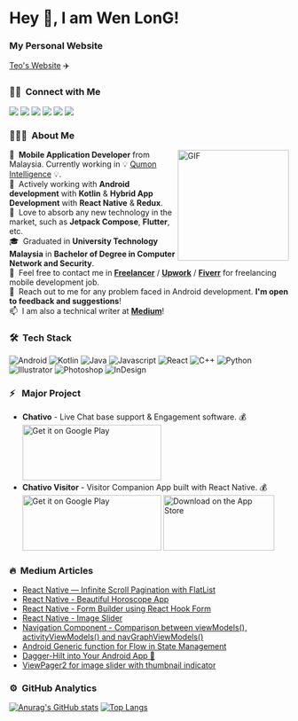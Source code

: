 # Hey 👋, I am Wen LonG!

### My Personal Website 
[Teo's Website](https://teo-nextjs-portfolio.vercel.app/) ✈️

### 🤝🏻 &nbsp;Connect with Me

<p align="left">
<a href="https://www.linkedin.com/in/teo-wen-long-19960316/ "><img src="https://img.shields.io/badge/-Teo%20Wen%20Long-0077B5?style=flat&logo=Linkedin&logoColor=white"/></a>
<a href="mailto:teowenlong0316@gmail.com"><img src="https://img.shields.io/badge/-teowenlong0316@gmail.com-D14836?style=flat&logo=Gmail&logoColor=white"/></a>
<a href="https://stackoverflow.com/users/12261890/teo"><img src="https://img.shields.io/badge/-@TeoWenLong-1877F2?style=flat&logo=Stackoverflow&logoColor=white"/></a>
<a href="https://www.freelancer.com/u/skynight1996"><img src="https://img.shields.io/badge/-@skynight1996-BD081C?style=flat&logo=Freelancer&logoColor=white"/></a>
<a href="https://www.upwork.com/freelancers/~0147258256e4f9731b"><img src="https://img.shields.io/badge/-@TeoWenLong-00B300?style=flat&logo=Upwork&logoColor=white"/></a>
<a href="https://skynight1996.medium.com/"><img src="https://img.shields.io/badge/-@Teo-000000?style=flat&logo=Medium&logoColor=white"/></a>
</p>

### 👨🏻‍💻 &nbsp;About Me

<img alt="GIF" src="https://media.giphy.com/media/Cmr1OMJ2FN0B2/giphy.gif"  align="right" width = 200/>
                                                                                              
🚀&nbsp;&nbsp;**Mobile Application Developer**  from Malaysia. Currently working in 💡 [Qumon Intelligence](https://www.qumonintelligence.com/) 💡. \
🌱&nbsp;&nbsp;Actively working with **Android development** with **Kotlin** & **Hybrid App Development** with **React Native** & **Redux**. \
:muscle:&nbsp;&nbsp;Love to absorb any new technology in the market, such as **Jetpack Compose**, **Flutter**, etc. \
🎓&nbsp;&nbsp;Graduated in **University Technology Malaysia** in **Bachelor of Degree in Computer Network and Security**.\
📄&nbsp;&nbsp;Feel free to contact me in [**Freelancer**](https://www.freelancer.com/u/skynight1996) / [**Upwork**](https://www.upwork.com/freelancers/~0147258256e4f9731b) / [**Fiverr**](https://www.fiverr.com/teowenlong) for freelancing mobile development job. \
💬&nbsp;&nbsp;Reach out to me for any problem faced in Android development. **I'm open to feedback and suggestions**! \
📫&nbsp;&nbsp;I am also a technical writer at [**Medium**](https://skynight1996.medium.com/)!

### 🛠 &nbsp;Tech Stack

![Android](https://img.shields.io/badge/-Android-05122A?style=flat&logo=android)&nbsp;![Kotlin](https://img.shields.io/badge/-Kotlin-05122A?style=flat&logo=kotlin)&nbsp;![Java](https://img.shields.io/badge/-Java-05122A?style=flat&logo=Java&logoColor=FFA518)&nbsp;![Javascript](https://img.shields.io/badge/-Javascript-05122A?style=flat&logo=javascript)&nbsp;![React](https://img.shields.io/badge/-React-05122A?style=flat&logo=react)&nbsp;![C++](https://img.shields.io/badge/-C++-05122A?style=flat&logo=C%2B%2B&logoColor=00599C)&nbsp;![Python](https://img.shields.io/badge/-Python-05122A?style=flat&logo=Python)
![Illustrator](https://img.shields.io/badge/-Illustrator-05122A?style=flat&logo=adobe-illustrator)&nbsp;![Photoshop](https://img.shields.io/badge/-Photoshop-05122A?style=flat&logo=adobe-photoshop)&nbsp;![InDesign](https://img.shields.io/badge/-InDesign-05122A?style=flat&logo=adobe-indesign)&nbsp;

### ⚡ &nbsp; Major Project

* **Chativo** - Live Chat base support & Engagement software. :moneybag: \
<a href='https://play.google.com/store/apps/details?id=io.chativo.chat&pcampaignid=pcampaignidMKT-Other-global-all-co-prtnr-py-PartBadge-Mar2515-1'><img alt='Get it on Google Play' src='https://play.google.com/intl/en_us/badges/static/images/badges/en_badge_web_generic.png' width=250 height=100/></a>
* **Chativo Visitor** - Visitor Companion App built with React Native. :moneybag: \
<a href='https://play.google.com/store/apps/details?id=io.chativo.visitor'><img alt='Get it on Google Play' src='https://play.google.com/intl/en_us/badges/static/images/badges/en_badge_web_generic.png' width=250 height=100/></a>
<a href="https://apps.apple.com/us/app/chativov/id1595519177?itsct=apps_box_badge&amp;itscg=30200"><img src="https://tools.applemediaservices.com/api/badges/download-on-the-app-store/black/en-us?size=250x83&amp;releaseDate=1638230400&h=5e365ba6b8b5c634c223f9a9e3bff004" alt="Download on the App Store" width=200 height=100></a>

### 🔥 &nbsp;Medium Articles 
  - [React Native — Infinite Scroll Pagination with FlatList](https://skynight1996.medium.com/react-native-infinite-scroll-pagination-with-flatlist-e5fe5db6c1cb)
  - [React Native - Beautiful Horoscope App](https://skynight1996.medium.com/react-native-beautiful-horoscope-app-93243796f998)
  - [React Native - Form Builder using React Hook Form](https://skynight1996.medium.com/react-native-form-builder-using-react-hook-form-c117d0bca4a7)
  - [React Native - Image Slider](https://skynight1996.medium.com/react-native-image-slider-5e92cc5685aa)
  - [Navigation Component - Comparison between viewModels(), activityViewModels() and navGraphViewModels()](https://skynight1996.medium.com/navigation-component-comparison-between-viewmodels-activityviewmodels-and-ae0145734228)
  - [Android Generic function for Flow in State Management](https://skynight1996.medium.com/android-generic-function-for-flow-in-state-management-c59e1953f2f3)
  - [Dagger-Hilt into Your Android App 🔪](https://skynight1996.medium.com/dagger-hilt-into-your-android-app-37831954c1f)
  - [ViewPager2 for image slider with thumbnail indicator](https://skynight1996.medium.com/viewpager2-for-image-viewer-with-thumbnail-indicator-540cce02d66e)


### ⚙️ &nbsp;GitHub Analytics

[![Anurag's GitHub stats](https://github-readme-stats.vercel.app/api?username=WenLonG12345)](https://github.com/WenLonG12345)
[![Top Langs](https://github-readme-stats.vercel.app/api/top-langs/?username=WenLonG12345&layout=compact)](https://github.com/WenLonG12345)



